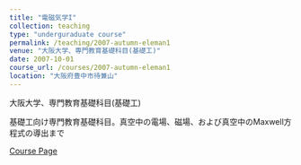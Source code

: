 ```yaml
---
title: "電磁気学I"
collection: teaching
type: "underguraduate course"
permalink: /teaching/2007-autumn-eleman1
venue: "大阪大学、専門教育基礎科目(基礎工)"
date: 2007-10-01
course_url: /courses/2007-autumn-eleman1
location: "大阪府豊中市待兼山"
---
```


大阪大学、専門教育基礎科目(基礎工)

基礎工向け専門教育基礎科目。真空中の電場、磁場、および真空中のMaxwell方程式の導出まで


<a href='https://stsykw.github.io/courses/2007-autumn-eleman1'>Course Page</a>
